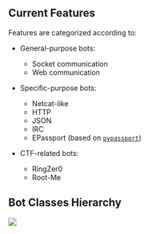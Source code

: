 ## Current Features

Features are categorized according to:

- General-purpose bots:

    * Socket communication
    * Web communication
  
  
- Specific-purpose bots:

    * Netcat-like
    * HTTP
    * JSON
    * IRC
    * EPassport (based on [`pypassport`](https://pypi.python.org/pypi/pypassport))


- CTF-related bots:

    * RingZer0
    * Root-Me


## Bot Classes Hierarchy

![](imgs/bots.png)
